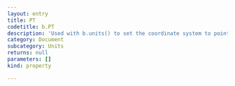 ```yaml
---
layout: entry
title: PT
codetitle: b.PT
description: 'Used with b.units() to set the coordinate system to points.'
category: Document
subcategory: Units
returns: null
parameters: []
kind: property

---
```

